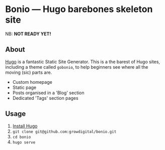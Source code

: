 # Bonio — Hugo barebones skeleton site

NB: **NOT READY YET!**

## About

[Hugo](http://gohugo.io) is a fantastic Static Site Generator. This is a the barest of Hugo sites, including a theme called `gobonio`, to help beginners see where all the moving (sic) parts are.

* Custom homepage
* Static page
* Posts organised in a 'Blog' section
* Dedicated 'Tags' section pages

## Usage

1. [Install Hugo](https://gohugo.io/getting-started/installing/)
3. ```git clone git@github.com:growdigital/bonio.git```
4. ```cd bonio```
5. ```hugo serve```
